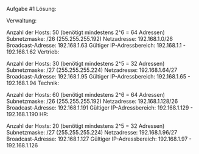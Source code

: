 Aufgabe #1 Lösung:

Verwaltung:

Anzahl der Hosts: 50 (benötigt mindestens 2^6 = 64 Adressen)
Subnetzmaske: /26 (255.255.255.192)
Netzadresse: 192.168.1.0/26
Broadcast-Adresse: 192.168.1.63
Gültiger IP-Adressbereich: 192.168.1.1 - 192.168.1.62
Vertrieb:

Anzahl der Hosts: 30 (benötigt mindestens 2^5 = 32 Adressen)
Subnetzmaske: /27 (255.255.255.224)
Netzadresse: 192.168.1.64/27
Broadcast-Adresse: 192.168.1.95
Gültiger IP-Adressbereich: 192.168.1.65 - 192.168.1.94
Technik:

Anzahl der Hosts: 60 (benötigt mindestens 2^6 = 64 Adressen)
Subnetzmaske: /26 (255.255.255.192)
Netzadresse: 192.168.1.128/26
Broadcast-Adresse: 192.168.1.191
Gültiger IP-Adressbereich: 192.168.1.129 - 192.168.1.190
HR:

Anzahl der Hosts: 20 (benötigt mindestens 2^5 = 32 Adressen)
Subnetzmaske: /27 (255.255.255.224)
Netzadresse: 192.168.1.96/27
Broadcast-Adresse: 192.168.1.127
Gültiger IP-Adressbereich: 192.168.1.97 - 192.168.1.126
